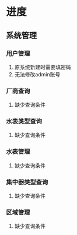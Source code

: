 # 进度

## 系统管理

### 用户管理
1. 原系统新建时需要填密码
2. 无法修改admin账号

### 厂商查询
1. 缺少查询条件

### 水表类型查询
1. 缺少查询条件

### 水表管理
1. 缺少查询条件

### 集中器类型查询
1. 缺少查询条件

### 区域管理
1. 缺少查询条件
